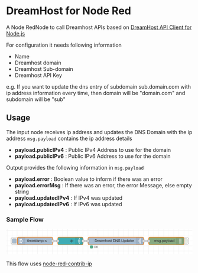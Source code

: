 # DreamHost for Node Red
A Node RedNode to call Dreamhost APIs based on [DreamHost API Client for Node.js](https://www.npmjs.com/package/dreamhost)

For configuration it needs following information
- Name
- Dreamhost domain
- Dreamhost Sub-domain
- Dreamhost API Key

e.g. If you want to update the dns entry of subdomain sub.domain.com with ip address information every time, then domain will be "domain.com" and subdomain will be "sub"

## Usage
The input node receives ip address and updates the DNS Domain with the ip address
`msg.payload` contains the ip address details
  - **payload.publicIPv4** : Public IPv4 Address to use for the domain
  - **payload.publicIPv6** : Public IPv6 Address to use for the domain

Output provides the following information in `msg.payload` 
  - **payload.error** : Boolean value to inform if there was an error
  - **payload.errorMsg** : If there was an error, the error Message, else empty string
  - **payload.updatedIPv4** : If IPv4 was updated
  - **payload.updatedIPv6** : If IPv6 was updated

### Sample Flow
![A Sample Flow](examples/DreamhostDNSUpdater.png?raw=true)

This flow uses [node-red-contrib-ip](https://flows.nodered.org/node/node-red-contrib-ip)
